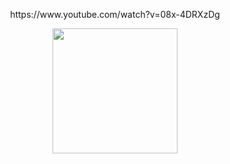 <p align="center">https://www.youtube.com/watch?v=08x-4DRXzDg</p>


<div align="center">
  <img height="200" src="https://imgur.com/a/tKLVMIe"  />
</div>
